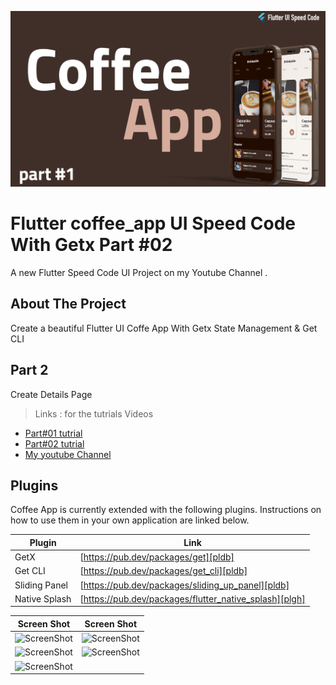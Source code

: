 <p align="center">
<img src="images/CoffeApp.jpg" width=700 >
</p>

# Flutter coffee_app UI Speed Code With Getx Part #02

A new Flutter Speed Code UI Project on my Youtube Channel .

## About The Project

Create a beautiful Flutter UI Coffe App With Getx State Management & Get CLI

## Part 2

Create Details Page

> Links : for the tutrials Videos

- [Part#01 tutrial](https://youtu.be/RU5f6YPBvv8)
- [Part#02 tutrial](https://youtu.be/RU5f6YPBvv8)
- [My youtube Channel](https://www.youtube.com/channel/UCnUh8WaDvVs1b0CbOv7UaWQ)

## Plugins

Coffee App is currently extended with the following plugins.
Instructions on how to use them in your own application are linked below.

| Plugin        | Link                                                   |
| ------------- | ------------------------------------------------------ |
| GetX          | [https://pub.dev/packages/get][pldb]                   |
| Get CLI       | [https://pub.dev/packages/get_cli][pldb]               |
| Sliding Panel | [https://pub.dev/packages/sliding_up_panel][pldb]      |
| Native Splash | [https://pub.dev/packages/flutter_native_splash][plgh] |

| Screen Shot                              | Screen Shot                              |
| ---------------------------------------- | ---------------------------------------- |
| ![ScreenShot](images/Screen_Shot_01.jpg) | ![ScreenShot](images/Screen_Shot_02.jpg) |
| ![ScreenShot](images/Screen_Shot_03.jpg) | ![ScreenShot](images/Screen_Shot_04.jpg) |
| ![ScreenShot](images/splash.jpg)         |
